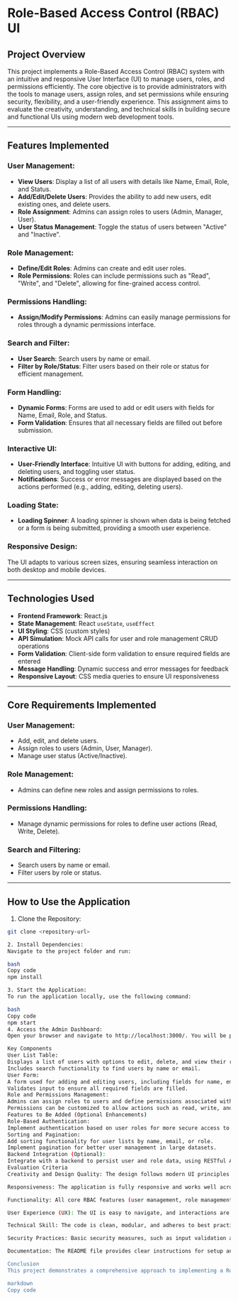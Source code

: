 # **Role-Based Access Control (RBAC) UI**

## **Project Overview**
This project implements a Role-Based Access Control (RBAC) system with an intuitive and responsive User Interface (UI) to manage users, roles, and permissions efficiently. The core objective is to provide administrators with the tools to manage users, assign roles, and set permissions while ensuring security, flexibility, and a user-friendly experience. This assignment aims to evaluate the creativity, understanding, and technical skills in building secure and functional UIs using modern web development tools.

---

## **Features Implemented**

### **User Management:**
- **View Users**: Display a list of all users with details like Name, Email, Role, and Status.
- **Add/Edit/Delete Users**: Provides the ability to add new users, edit existing ones, and delete users.
- **Role Assignment**: Admins can assign roles to users (Admin, Manager, User).
- **User Status Management**: Toggle the status of users between "Active" and "Inactive".

### **Role Management:**
- **Define/Edit Roles**: Admins can create and edit user roles.
- **Role Permissions**: Roles can include permissions such as "Read", "Write", and "Delete", allowing for fine-grained access control.

### **Permissions Handling:**
- **Assign/Modify Permissions**: Admins can easily manage permissions for roles through a dynamic permissions interface.

### **Search and Filter:**
- **User Search**: Search users by name or email.
- **Filter by Role/Status**: Filter users based on their role or status for efficient management.

### **Form Handling:**
- **Dynamic Forms**: Forms are used to add or edit users with fields for Name, Email, Role, and Status.
- **Form Validation**: Ensures that all necessary fields are filled out before submission.

### **Interactive UI:**
- **User-Friendly Interface**: Intuitive UI with buttons for adding, editing, and deleting users, and toggling user status.
- **Notifications**: Success or error messages are displayed based on the actions performed (e.g., adding, editing, deleting users).

### **Loading State:**
- **Loading Spinner**: A loading spinner is shown when data is being fetched or a form is being submitted, providing a smooth user experience.

### **Responsive Design:**
The UI adapts to various screen sizes, ensuring seamless interaction on both desktop and mobile devices.

---

## **Technologies Used**
- **Frontend Framework**: React.js
- **State Management**: React `useState`, `useEffect`
- **UI Styling**: CSS (custom styles)
- **API Simulation**: Mock API calls for user and role management CRUD operations
- **Form Validation**: Client-side form validation to ensure required fields are entered
- **Message Handling**: Dynamic success and error messages for feedback
- **Responsive Layout**: CSS media queries to ensure UI responsiveness

---

## **Core Requirements Implemented**

### **User Management:**
- Add, edit, and delete users.
- Assign roles to users (Admin, User, Manager).
- Manage user status (Active/Inactive).

### **Role Management:**
- Admins can define new roles and assign permissions to roles.

### **Permissions Handling:**
- Manage dynamic permissions for roles to define user actions (Read, Write, Delete).

### **Search and Filtering:**
- Search users by name or email.
- Filter users by role or status.

---

## **How to Use the Application**

1. Clone the Repository:
```bash
git clone <repository-url>

2. Install Dependencies:
Navigate to the project folder and run:

bash
Copy code
npm install

3. Start the Application:
To run the application locally, use the following command:

bash
Copy code
npm start
4. Access the Admin Dashboard:
Open your browser and navigate to http://localhost:3000/. You will be presented with a user management dashboard where you can add, edit, delete, and manage users and their roles. Use the search bar to find users by name or email and filter by role or status.

Key Components
User List Table:
Displays a list of users with options to edit, delete, and view their roles and status.
Includes search functionality to find users by name or email.
User Form:
A form used for adding and editing users, including fields for name, email, role, and status.
Validates input to ensure all required fields are filled.
Role and Permissions Management:
Admins can assign roles to users and define permissions associated with each role.
Permissions can be customized to allow actions such as read, write, and delete.
Features to Be Added (Optional Enhancements)
Role-Based Authentication:
Implement authentication based on user roles for more secure access to certain parts of the application.
Sorting and Pagination:
Add sorting functionality for user lists by name, email, or role.
Implement pagination for better user management in large datasets.
Backend Integration (Optional):
Integrate with a backend to persist user and role data, using RESTful APIs for user and role CRUD operations.
Evaluation Criteria
Creativity and Design Quality: The design follows modern UI principles and provides an intuitive, user-friendly experience. Creative solutions to handling user roles and permissions have been implemented.

Responsiveness: The application is fully responsive and works well across different screen sizes.

Functionality: All core RBAC features (user management, role management, permissions handling) are implemented and function as expected.

User Experience (UX): The UI is easy to navigate, and interactions are intuitive, ensuring ease of use for administrators.

Technical Skill: The code is clean, modular, and adheres to best practices in React development. Input validation and error handling are implemented effectively to ensure robustness.

Security Practices: Basic security measures, such as input validation and error handling, have been applied to prevent common issues like XSS or invalid data submission.

Documentation: The README file provides clear instructions for setup and usage, with a detailed overview of the project's structure and features.

Conclusion
This project demonstrates a comprehensive approach to implementing a Role-Based Access Control (RBAC) system using React.js. It allows admins to manage users, assign roles, and define permissions while ensuring security and ease of use. The UI is responsive, functional, and provides a smooth experience for administrators managing their user base and access control settings.

markdown
Copy code

